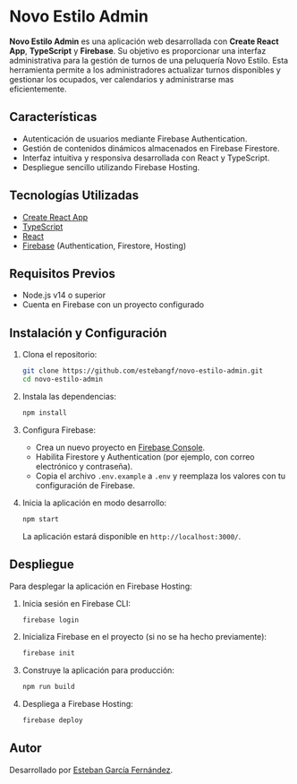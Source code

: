 
# Novo Estilo Admin

**Novo Estilo Admin** es una aplicación web desarrollada con **Create React App**, **TypeScript** y **Firebase**. Su objetivo es proporcionar una interfaz administrativa para la gestión de turnos de una peluquería Novo Estilo. Esta herramienta permite a los administradores actualizar turnos disponibles y gestionar los ocupados, ver calendarios y administrarse mas eficientemente.

## Características

- Autenticación de usuarios mediante Firebase Authentication.
- Gestión de contenidos dinámicos almacenados en Firebase Firestore.
- Interfaz intuitiva y responsiva desarrollada con React y TypeScript.
- Despliegue sencillo utilizando Firebase Hosting.

## Tecnologías Utilizadas

- [Create React App](https://create-react-app.dev/)
- [TypeScript](https://www.typescriptlang.org/)
- [React](https://reactjs.org/)
- [Firebase](https://firebase.google.com/) (Authentication, Firestore, Hosting)

## Requisitos Previos

- Node.js v14 o superior
- Cuenta en Firebase con un proyecto configurado

## Instalación y Configuración

1. Clona el repositorio:

   ```bash
   git clone https://github.com/estebangf/novo-estilo-admin.git
   cd novo-estilo-admin
   ```

2. Instala las dependencias:

   ```bash
   npm install
   ```

3. Configura Firebase:

   - Crea un nuevo proyecto en [Firebase Console](https://console.firebase.google.com/).
   - Habilita Firestore y Authentication (por ejemplo, con correo electrónico y contraseña).
   - Copia el archivo `.env.example` a `.env` y reemplaza los valores con tu configuración de Firebase.

4. Inicia la aplicación en modo desarrollo:

   ```bash
   npm start
   ```

   La aplicación estará disponible en `http://localhost:3000/`.

## Despliegue

Para desplegar la aplicación en Firebase Hosting:

1. Inicia sesión en Firebase CLI:

   ```bash
   firebase login
   ```

2. Inicializa Firebase en el proyecto (si no se ha hecho previamente):

   ```bash
   firebase init
   ```

3. Construye la aplicación para producción:

   ```bash
   npm run build
   ```

4. Despliega a Firebase Hosting:

   ```bash
   firebase deploy
   ```

## Autor

Desarrollado por [Esteban García Fernández](https://github.com/estebangf).
